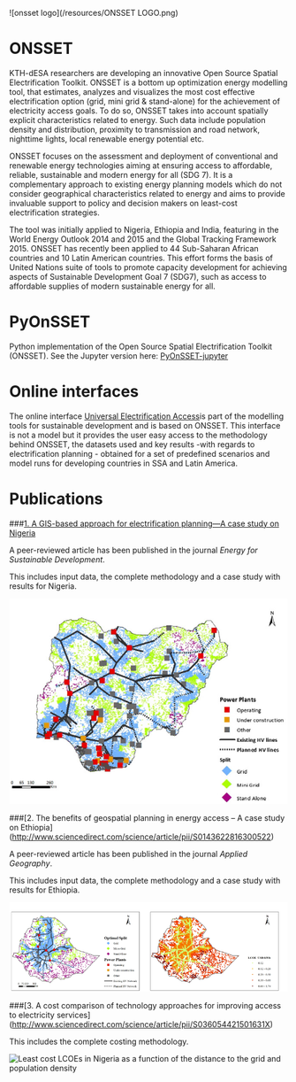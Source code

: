 
![onsset logo](/resources/ONSSET LOGO.png)

# ONSSET

KTH-dESA researchers are developing an innovative Open Source Spatial Electrification Toolkit. ONSSET is  a bottom up optimization energy modelling tool, that estimates, analyzes and visualizes the most cost effective electrification option (grid, mini grid & stand-alone) for the achievement of electricity access goals. To do so, ONSSET takes into account spatially explicit characteristics related to energy. Such data include population density and distribution, proximity to transmission and road network, nighttime lights, local renewable energy potential etc.

ONSSET focuses on the assessment and deployment of conventional and renewable energy technologies aiming at ensuring access to affordable, reliable, sustainable and modern energy for all (SDG 7). It is a complementary approach to existing energy planning models which do not consider geographical characteristics related to energy and aims to provide invaluable support to policy and decision makers on least-cost electrification strategies.

The tool was initially applied to Nigeria, Ethiopia and India, featuring in the World Energy Outlook 2014 and 2015 and the Global Tracking Framework 2015. ONSSET has recently been applied to 44 Sub-Saharan African countries and  10 Latin American countries. This effort forms the basis of United Nations suite of tools to promote capacity development for achieving aspects of Sustainable Development Goal 7 (SDG7), such as access to affordable supplies of modern sustainable energy for all.

# PyOnSSET

Python implementation of the Open Source Spatial Electrification Toolkit (ONSSET).
See the Jupyter version here: [PyOnSSET-jupyter](https://github.com/KTH-dESA/PyOnSSET-jupyter)

# Online interfaces

The online interface [Universal Electrification Access](https://un-desa-modelling.github.io/electrification-paths-visualisation/)is part of the modelling tools for sustainable development and is based on ONSSET. 
This interface is not a model but it provides the user easy access to the methodology behind ONSSET, the datasets used and key results -with regards to electrification planning - obtained for a set of predefined scenarios and model runs for developing countries in SSA and Latin America. 


# Publications


###[1. A GIS-based approach for electrification planning—A case study on Nigeria](http://www.sciencedirect.com/science/article/pii/S0973082615000952)

A peer-reviewed article has been published in the journal *Energy for Sustainable Development*.

This includes input data, the complete methodology and a case study with results for Nigeria.

![Optimal electrification mix in Nigeria](/resources/nigeria_electrification_map.png "Optimal electrification mix in Nigeria")


###[2. The benefits of geospatial planning in energy access – A case study on Ethiopia]
(http://www.sciencedirect.com/science/article/pii/S0143622816300522)

A peer-reviewed article has been published in the journal *Applied Geography*.

This includes input data, the complete methodology and a case study with results for Ethiopia.

![Optimal electrification mix and spatial levelized cost of electricity in Ethiopia](/resources/Ethiopia_optimalmix_LCOE.png "Optimal electrification mix and spatial levelized cost of electricity in Ethiopia")


###[3. A cost comparison of technology approaches for improving access to electricity services]
(http://www.sciencedirect.com/science/article/pii/S036054421501631X)

This includes the complete costing methodology. 

![Least cost LCOEs in Nigeria as a function of the distance to the grid and population density
](/resources/Nigeria_LCOE_surface.png "Least cost LCOEs in Nigeria as a function of the distance to the grid and population density
")
